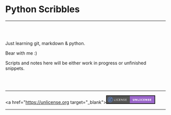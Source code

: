 # Python Scribbles

----------
<br>
<br>


Just learning git, markdown & python.



Bear with me :)



Scripts and notes here will be either work in progress or unfinished snippets.


<br>
<br>

-----

<a href="https://unlicense.org target="_blank"><img style="border: 2px solid ; height: 23px; width: 150px;" alt="unLicense" title="unLicense" src="_media\license-unLicense_01_blue.svg" />

-----